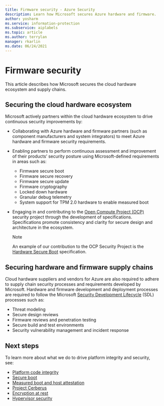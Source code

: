 ```yaml
---
title: Firmware security - Azure Security
description: Learn how Microsoft secures Azure hardware and firmware.
author: yosharm
ms.service: information-protection
ms.subservice: aiplabels
ms.topic: article
ms.author: terrylan
manager: rkarlin
ms.date: 06/24/2021
---
```


# Firmware security
This article describes how Microsoft secures the cloud hardware ecosystem and supply chains.

## Securing the cloud hardware ecosystem
Microsoft actively partners within the cloud hardware ecosystem to drive continuous security improvements by:

- Collaborating with Azure hardware and firmware partners (such as component manufacturers and system integrators) to meet Azure hardware and firmware security requirements.

- Enabling partners to perform continuous assessment and improvement of their products’ security posture using Microsoft-defined requirements in areas such as:

  - Firmware secure boot
  - Firmware secure recovery
  - Firmware secure update
  - Firmware cryptography
  - Locked down hardware
  - Granular debug telemetry
  - System support for TPM 2.0 hardware to enable measured boot

- Engaging in and contributing to the [Open Compute Project (OCP)](https://www.opencompute.org/wiki/Security) security project through the development of specifications. Specifications promote consistency and clarity for secure design and architecture in the ecosystem.

   > [!NOTE]
   > An example of our contribution to the OCP Security Project is the [Hardware Secure Boot](https://docs.google.com/document/d/1Se1Dd-raIZhl_xV3MnECeuu_I0nF-keg4kqXyK4k4Wc/edit#heading=h.5z2d7x9gbhk0) specification.

## Securing hardware and firmware supply chains
Cloud hardware suppliers and vendors for Azure are also required to adhere to supply chain security processes and requirements developed by Microsoft. Hardware and firmware development and deployment processes are required to follow the Microsoft [Security Development Lifecycle](https://www.microsoft.com/securityengineering/sdl) (SDL) processes such as:

- Threat modeling
- Secure design reviews
- Firmware reviews and penetration testing
- Secure build and test environments
- Security vulnerability management and incident response

## Next steps
To learn more about what we do to drive platform integrity and security, see:

- [Platform code integrity](code-integrity.md)
- [Secure boot](secure-boot.md)
- [Measured boot and host attestation](measured-boot-host-attestation.md)
- [Project Cerberus](project-cerberus.md)
- [Encryption at rest](encryption-atrest.md)
- [Hypervisor security](hypervisor.md)